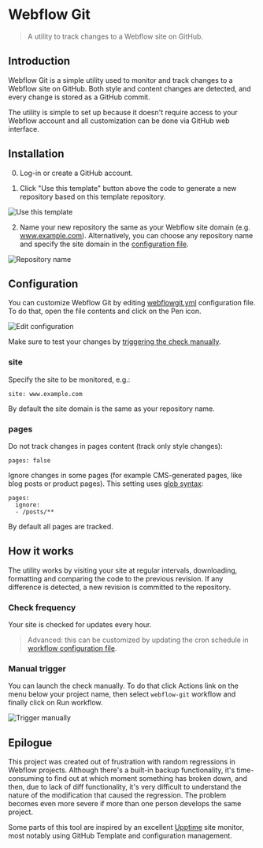 # Webflow Git

> A utility to track changes to a Webflow site on GitHub. 

## Introduction

Webflow Git is a simple utility used to monitor and track changes to a Webflow site on GitHub. Both style and content changes are detected, and every change is stored as a GitHub commit. 

The utility is simple to set up because it doesn't require access to your Webflow account and all customization can be done via GitHub web interface.

## Installation

0. Log-in or create a GitHub account.

1. Click "Use this template" button above the code to generate a new repository based on this template repository.

![Use this template]()

2. Name your new repository the same as your Webflow site domain (e.g. www.example.com). Alternatively, you can choose any repository name and specify the site domain in the [configuration file](#configuration).

![Repository name]()

## Configuration
  
You can customize Webflow Git by editing [webflowgit.yml](./webflowgit.yml) configuration file. To do that, open the file contents and click on the Pen icon.

![Edit configuration]()
  
Make sure to test your changes by [triggering the check manually](#manual-trigger).

### site

Specify the site to be monitored, e.g.:

```
site: www.example.com
```

By default the site domain is the same as your repository name.

### pages

Do not track changes in pages content (track only style changes):

```
pages: false
```

Ignore changes in some pages (for example CMS-generated pages, like blog posts or product pages). This setting uses [glob syntax](https://github.com/micromatch/picomatch#globbing-features):

```
pages:
  ignore:
  - /posts/**
```

By default all pages are tracked.

## How it works

The utility works by visiting your site at regular intervals, downloading, formatting and comparing the code to the previous revision. If any difference is detected, a new revision is committed to the repository.

### Check frequency

Your site is checked for updates every hour. 

> Advanced: this can be customized by updating the cron schedule in [workflow configuration file](./.github/workflows/main.yml).

### Manual trigger

You can launch the check manually. To do that click Actions link on the menu below your project name, then select `webflow-git` workflow and finally click on Run workflow.

![Trigger manually]()
  
## Epilogue
  
This project was created out of frustration with random regressions in Webflow projects. Although there's a built-in backup functionality, it's time-consuming to find out at which moment something has broken down, and then, due to lack of diff functionality, it's very difficult to understand the nature of the modification that caused the regression. The problem becomes even more severe if more than one person develops the same project.

Some parts of this tool are inspired by an excellent [Upptime](https://upptime.js.org/) site monitor, most notably using GitHub Template and configuration management.
